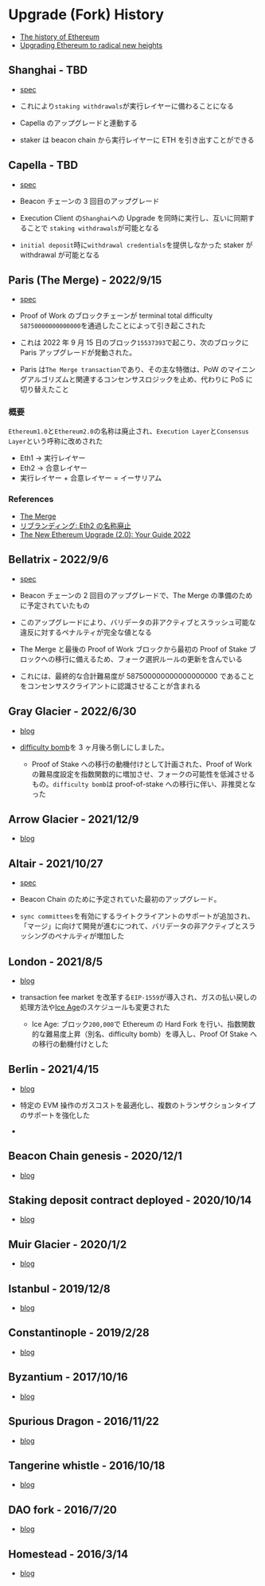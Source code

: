 # Upgrade (Fork) History

- [The history of Ethereum](https://ethereum.org/en/history/)
- [Upgrading Ethereum to radical new heights](https://ethereum.org/en/upgrades/)

## Shanghai - TBD

- [spec](https://github.com/ethereum/execution-specs/blob/master/network-upgrades/mainnet-upgrades/shanghai.md)

- これにより`staking withdrawals`が実行レイヤーに備わることになる
- Capella のアップグレードと連動する
- staker は beacon chain から実行レイヤーに ETH を引き出すことができる

## Capella - TBD

- [spec](https://github.com/ethereum/consensus-specs/blob/dev/specs/capella/beacon-chain.md)

- Beacon チェーンの 3 回目のアップグレード
- Execution Client の`Shanghai`への Upgrade を同時に実行し、互いに同期することで `staking withdrawals`が可能となる
- `initial deposit`時に`withdrawal credentials`を提供しなかった staker が withdrawal が可能となる

## Paris (The Merge) - 2022/9/15

- [spec](https://github.com/ethereum/execution-specs/blob/master/network-upgrades/mainnet-upgrades/paris.md)

- Proof of Work のブロックチェーンが terminal total difficulty `58750000000000000`を通過したことによって引き起こされた
- これは 2022 年 9 月 15 日のブロック`15537393`で起こり、次のブロックに Paris アップグレードが発動された。
- Paris は`The Merge transaction`であり、その主な特徴は、PoW のマイニングアルゴリズムと関連するコンセンサスロジックを止め、代わりに PoS に切り替えたこと

### 概要

`Ethereum1.0`と`Ethereum2.0`の名称は廃止され、`Execution Layer`と`Consensus Layer`という呼称に改めされた

- Eth1 -> 実行レイヤー
- Eth2 -> 合意レイヤー
- 実行レイヤー + 合意レイヤー = イーサリアム

### References

- [The Merge](https://ethereum.org/en/upgrades/merge/)
- [リブランディング: Eth2 の名称廃止](https://blog.ethereum.org/ja/2022/01/24/the-great-eth2-renaming)
- [The New Ethereum Upgrade (2.0): Your Guide 2022](https://www.alchemy.com/overviews/ethereum-2-0-your-guide-for-2022)

## Bellatrix - 2022/9/6

- [spec](https://github.com/ethereum/consensus-specs/tree/dev/specs/bellatrix)

- Beacon チェーンの 2 回目のアップグレードで、The Merge の準備のために予定されていたもの
- このアップグレードにより、バリデータの非アクティブとスラッシュ可能な違反に対するペナルティが完全な値となる
- The Merge と最後の Proof of Work ブロックから最初の Proof of Stake ブロックへの移行に備えるため、フォーク選択ルールの更新を含んでいる
- これには、最終的な合計難易度が 587500000000000000000 であることをコンセンサスクライアントに認識させることが含まれる

## Gray Glacier - 2022/6/30

- [blog](https://blog.ethereum.org/2022/06/16/gray-glacier-announcement)

- [difficulty bomb](https://ethereum.org/en/glossary/#difficulty-bomb)を 3 ヶ月後ろ倒しにしました。
  - Proof of Stake への移行の動機付けとして計画された、Proof of Work の難易度設定を指数関数的に増加させ、フォークの可能性を低減させるもの。`difficulty bomb`は proof-of-stake への移行に伴い、非推奨となった

## Arrow Glacier - 2021/12/9

- [blog](https://blog.ethereum.org/2021/11/10/arrow-glacier-announcement)

## Altair - 2021/10/27

- [spec](https://github.com/ethereum/consensus-specs/tree/dev/specs/altair)

- Beacon Chain のために予定されていた最初のアップグレード。
- `sync committees`を有効にするライトクライアントのサポートが追加され、「マージ」に向けて開発が進むにつれて、バリデータの非アクティブとスラッシングのペナルティが増加した

## London - 2021/8/5

- [blog](https://blog.ethereum.org/2021/07/15/london-mainnet-announcement)

- transaction fee market を改革する`EIP-1559`が導入され、ガスの払い戻しの処理方法や[Ice Age](https://ethereum.org/en/glossary/#ice-age)のスケジュールも変更された
  - Ice Age: ブロック`200,000`で Ethereum の Hard Fork を行い、指数関数的な難易度上昇（別名、difficulty bomb）を導入し、Proof Of Stake への移行の動機付けとした

## Berlin - 2021/4/15

- [blog](https://blog.ethereum.org/2021/03/08/ethereum-berlin-upgrade-announcement)

- 特定の EVM 操作のガスコストを最適化し、複数のトランザクションタイプのサポートを強化した
-

## Beacon Chain genesis - 2020/12/1

- [blog](https://blog.ethereum.org/2020/11/27/eth2-quick-update-no-21)

## Staking deposit contract deployed - 2020/10/14

- [blog](https://blog.ethereum.org/2020/11/04/eth2-quick-update-no-19)

## Muir Glacier - 2020/1/2

- [blog](https://blog.ethereum.org/2019/12/23/ethereum-muir-glacier-upgrade-announcement)

## Istanbul - 2019/12/8

- [blog](https://blog.ethereum.org/2019/11/20/ethereum-istanbul-upgrade-announcement)

## Constantinople - 2019/2/28

- [blog](https://blog.ethereum.org/2019/02/22/ethereum-constantinople-st-petersburg-upgrade-announcement)

## Byzantium - 2017/10/16

- [blog](https://blog.ethereum.org/2017/10/12/byzantium-hf-announcement)

## Spurious Dragon - 2016/11/22

- [blog](https://blog.ethereum.org/2016/11/18/hard-fork-no-4-spurious-dragon)

## Tangerine whistle - 2016/10/18

- [blog](https://blog.ethereum.org/2016/10/18/faq-upcoming-ethereum-hard-fork)

## DAO fork - 2016/7/20

- [blog](https://blog.ethereum.org/2016/07/20/hard-fork-completed)

## Homestead - 2016/3/14

- [blog](https://blog.ethereum.org/2016/02/29/homestead-release)
